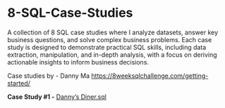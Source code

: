 # 8-SQL-Case-Studies
A collection of 8 SQL case studies where I analyze datasets, answer key business questions, and solve complex business problems. Each case study is designed to demonstrate practical SQL skills, including data extraction, manipulation, and in-depth analysis, with a focus on deriving actionable insights to inform business decisions.

Case studies by - Danny Ma 
https://8weeksqlchallenge.com/getting-started/


**Case Study #1 -** [Danny’s Diner.sql](https://github.com/nicoleYak/SQL-Case-Studies/tree/fff133d5f052d28f42796907f34798f180de0a87/Case%20Study%20%231%20-%20Danny%E2%80%99s%20Diner)
